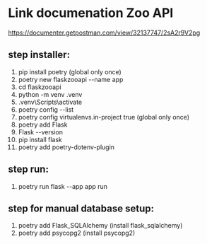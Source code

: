 # Link documenation Zoo API

https://documenter.getpostman.com/view/32137747/2sA2r9V2pg


## step installer:

1. pip install poetry (global only once)
2. poetry new flaskzooapi --name app
3. cd flaskzooapi
4. python -m venv .venv
5. .venv\Scripts\activate
6. poetry config --list
7. poetry config virtualenvs.in-project true (global only once)
8. poetry add Flask
9. Flask --version
10. pip install flask
11. poetry add poetry-dotenv-plugin

## step run:
1. poetry run flask --app app run


## step for manual database setup:
1. poetry add Flask_SQLAlchemy (install flask_sqlalchemy)
2. poetry add psycopg2 (install psycopg2)